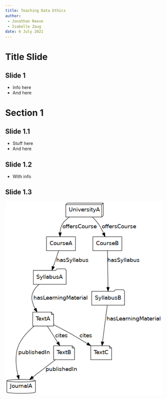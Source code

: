 ```yaml
---
title: Teaching Data Ethics
author: 
 - Jonathan Reeve
 - Isabelle Zaug
date: 6 July 2021
---
```

    
# Title Slide

## Slide 1

- Info here
- And here

# Section 1

## Slide 1.1

- Stuff here
- And here

## Slide 1.2

- With info

## Slide 1.3

![Chart of ontology](../aoir-abstract/chart.png)
